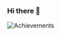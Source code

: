 ### Hi there 👋

<!--
![Anurag's GitHub stats](https://github-readme-stats-omega-flax.vercel.app/api?username=JorTurFer&show_icons=true&theme=cobalt&count_private=false)

![Top Langs](https://github-readme-stats-omega-flax.vercel.app/api/top-langs/?username=JorTurFer&theme=cobalt&hide=html,less,css,c&langs_count=10&layout=compact)
-->
![Achievements](https://github-profile-trophy.vercel.app/?username=JorTurFer&theme=cobalt&margin-w=15)


<!--
**jorturfer/jorturfer** is a ✨ _special_ ✨ repository because its `README.md` (this file) appears on your GitHub profile.
